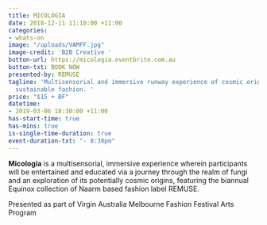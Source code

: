 ```yaml
---
title: MICOLOGIA
date: 2018-12-11 11:10:00 +11:00
categories:
- whats-on
image: "/uploads/VAMFF.jpg"
image-credit: 'B2B Creative '
button-url: https://micologia.eventbrite.com.au
button-txt: BOOK NOW
presented-by: REMUSE
tagline: 'Multisensorial and immersive runway experience of cosmic origins showcasing
  sustainable fashion. '
price: "$15 + BF"
datetime:
- 2019-03-06 18:30:00 +11:00
has-start-time: true
has-mins: true
is-single-time-duration: true
event-duration-txt: "- 8:30pm"
---
```


**Micologia** is a multisensorial, immersive experience wherein participants will be entertained and educated via a journey through the realm of fungi and an exploration of its potentially cosmic origins, featuring the biannual Equinox collection of Naarm based fashion label REMUSE. 

Presented as part of Virgin Australia Melbourne Fashion Festival Arts Program 
